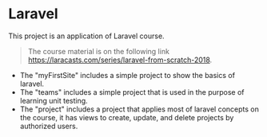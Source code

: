 # Laravel
This project is an application of Laravel course. 
> The course material is on the following link https://laracasts.com/series/laravel-from-scratch-2018. 
* The "myFirstSite" includes a simple project to show the basics of laravel. 
* The "teams" includes a simple project that is used in the purpose of learning unit testing. 
* The "project" includes a project that applies most of laravel concepts on the course, it has views to create, update, and delete projects by authorized users.
